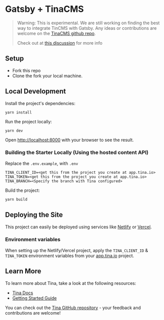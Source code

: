 # Gatsby + TinaCMS

> Warning: This is experimental. We are still working on finding the best way to integrate TinCMS with Gatsby. Any ideas or contributions are welcome on the [TinaCMS github repo](https://github.com/tinacms/tinacms).
>
> Check out at [this discussion](https://github.com/tinacms/tinacms/discussions/3503) for more info

## Setup

- Fork this repo
- Clone the fork your local machine.

## Local Development

Install the project's dependencies:

```
yarn install
```

Run the project locally:

```
yarn dev
```

Open [http://localhost:8000](http://localhost:8000) with your browser to see the result.

### Building the Starter Locally (Using the hosted content API)

Replace the `.env.example`, with `.env`

```
TINA_CLIENT_ID=<get this from the project you create at app.tina.io>
TINA_TOKEN=<get this from the project you create at app.tina.io>
TINA_BRANCH=<Specify the branch with Tina configured>
```

Build the project:

```bash
yarn build
```

## Deploying the Site

This project can easily be deployed using services like [Netlify](https://www.netlify.com/) or [Vercel](https://vercel.com/).

### Environment variables

When setting up the Netlify/Vercel project, apply the `TINA_CLIENT_ID` & `TINA_TOKEN` environment variables from your [app.tina.io](https://app.tina.io) project.

## Learn More

To learn more about Tina, take a look at the following resources:

- [Tina Docs](https://tina.io/docs)
- [Getting Started Guide](https://tina.io/guides/tinacms/non-react-based-ssg/guide/)

You can check out the [Tina GitHub repository](https://github.com/tinacms/tinacms) - your feedback and contributions are welcome!
